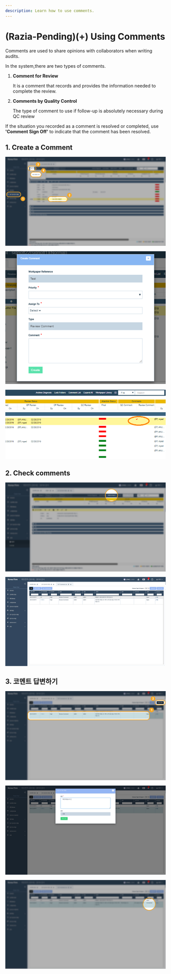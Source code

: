 ```yaml
---
description: Learn how to use comments.
---
```


# \(Razia-Pending\)\(+\) Using Comments

Comments are used to share opinions with collaborators when writing audits.

In the system,there are two types of comments.

1. **Comment for Review**

   It is a comment that records and provides the information needed to complete the review.

2. **Comments by Quality Control**

   The type of comment to use if follow-up is absolutely necessary during QC review

If the situation you recorded as a comment is resolved or completed, use **'Comment Sign Off'** to indicate that the comment has been resolved.

## 1. Create a Comment

![Project Menu-&amp;gt;WorkPaper File-&amp;gt;Select File-&amp;gt;Select &quot;Add Review Comment&quot; from Create dropdown or Right click on Auditor file](../../../.gitbook/assets/3+-comment_1.jpg)

![Enter the information and click on Create](../../../.gitbook/assets/image%20%283%29.png)

![The red color tick mark indicates the file has open review comments](../../../.gitbook/assets/image%20%285%29.png)

## 2. Check comments

![&#xB2F9;&#xAE30; &#xAC10;&#xC0AC;&#xC870;&#xC11C; &#xD30C;&#xC77C; &#xD654;&#xBA74; &amp;gt; &apos;&#xCF54;&#xBA58;&#xD2B8; &#xBAA8;&#xC544;&#xBCF4;&#xAE30;&apos; &#xD074;&#xB9AD;](../../../.gitbook/assets/3+-comment_4.jpg)

![&#xCF54;&#xBA58;&#xD2B8; &#xBAA9;&#xB85D;](../../../.gitbook/assets/3+-comment_5.jpg)

## 3. 코멘트 답변하기

![&#xCF54;&#xBA58;&#xD2B8;&#xB97C; &#xC120;&#xD0DD;&#xD55C; &#xD6C4; &#xD654;&#xBA74; &#xC6B0;&#xCE21; &#xC0C1;&#xB2E8;&#xC758; &apos;&#xC0AC;&#xC778; &#xC624;&#xD504;&apos;&#xB97C; &#xB204;&#xB985;&#xB2C8;&#xB2E4;. ](../../../.gitbook/assets/3+-comment_6.jpg)

![&#xB2F5;&#xBCC0;&#xC744; &#xC791;&#xC131;&#xD55C; &#xD6C4; &#xD558;&#xB2E8;&#xC758; &apos;&#xC0AC;&#xC778; &#xC624;&#xD504;&apos; &#xB97C; &#xB204;&#xB985;&#xB2C8;&#xB2E4;.](../../../.gitbook/assets/3+-comment_7.jpg)

![&#xCF54;&#xBA58;&#xD2B8;&#xC5D0; &#xB2F5;&#xBCC0;&#xC774; &#xB4F1;&#xB85D;&#xB41C; &#xAC83;&#xACFC; &#xC0C1;&#xD0DC;&#xAC00; &apos;Completed&apos;&#xC73C;&#xB85C; &#xBCC0;&#xACBD;&#xB41C; &#xAC83;&#xC744; &#xD655;&#xC778;&#xD569;&#xB2C8;&#xB2E4;. ](../../../.gitbook/assets/3+-comment_8.jpg)

